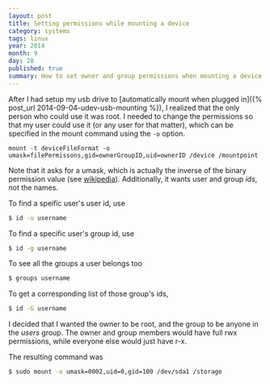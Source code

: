```yaml
---
layout: post
title: Setting permissions while mounting a device
category: systems
tags: linux
year: 2014
month: 9
day: 28
published: true
summary: How to set owner and group permissions when mounting a device
---
```

After I had setup my usb drive to [automatically mount when plugged in]({% post_url 2014-09-04-udev-usb-mounting %}), I realized that the only person who could use it was root. 
I needed to change the permissions so that my user could use it (or any user for that matter), which can be specified in the mount command using the ``-o`` option.

```
mount -t deviceFileFormat -o umask=filePermissons,gid=ownerGroupID,uid=ownerID /device /mountpoint
```

Note that it asks for a umask, which is actually the inverse of the binary permission value (see [wikipedia](http://en.wikipedia.org/wiki/Umask)).
Additionally, it wants user and group _ids_, not the names. 

To find a speific user's user id, use

```bash
$ id -u username
```

To find a specific user's group id, use

```bash
$ id -g username
```

To see all the groups a user belongs too

```bash
$ groups username
```

To get a corresponding list of those group's ids,

```bash
$ id -G username
```

I decided that I wanted the owner to be root, and the group to be anyone in the _users_ group.
The owner and group members would have full rwx permissions, while everyone else would just have r-x.

The resulting command was

```bash
$ sudo mount -o umask=0002,uid=0,gid=100 /dev/sda1 /storage
```


